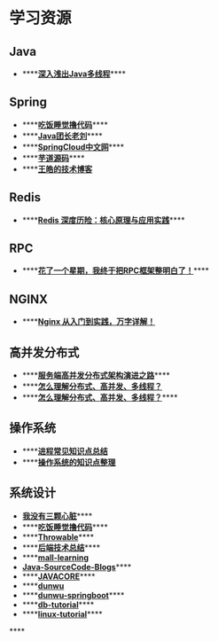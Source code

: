 # 学习资源

## Java

* \*\*\*\*[**深入浅出Java多线程**](https://redspider.gitbook.io/concurrent/)\*\*\*\*

## Spring

* \*\*\*\*[**吃饭睡觉撸代码**](https://fangjian0423.github.io/)\*\*\*\*
* \*\*\*\*[**Java团长老刘**](https://www.zhihu.com/people/xue-chuan-da-chong/posts)\*\*\*\*
* \*\*\*\*[**SpringCloud中文网**](https://www.springcloud.cc/)\*\*\*\*
* \*\*\*\*[**芋道源码**](http://www.iocoder.cn/?vip)\*\*\*\*
* \*\*\*\*[**王皓的技术博客**](https://blog.csdn.net/peterwanghao/category_9272968.html)

## **Redis**

* \*\*\*\*[**Redis 深度历险：核心原理与应用实践**](https://juejin.im/book/6844733724618129422)\*\*\*\*

## **RPC**

* \*\*\*\*[**花了一个星期，我终于把RPC框架整明白了！**](https://developer.51cto.com/art/201906/597963.htm)\*\*\*\*

## **NGINX**

* \*\*\*\*[**Nginx 从入门到实践，万字详解！**](https://juejin.im/post/6844904144235413512)

## 高并发分布式

* \*\*\*\*[**服务端高并发分布式架构演进之路**](https://segmentfault.com/a/1190000018626163)\*\*\*\*
* \*\*\*\*[**怎么理解分布式、高并发、多线程？**](https://zhuanlan.zhihu.com/p/59184812)
* \*\*\*\*[**怎么理解分布式、高并发、多线程？**](https://developer.aliyun.com/article/711990)\*\*\*\*

## 操作系统

* \*\*\*\*[**进程常见知识点总结**](https://blog.csdn.net/qq_36982160/article/details/94412290)
* \*\*\*\*[**操作系统的知识点整理**](https://juejin.im/post/6844903957098151950)

## 系统设计

* [**我没有三颗心脏**](https://www.cnblogs.com/wmyskxz/category/1193356.html)\*\*\*\*
* \*\*\*\*[**吃饭睡觉撸代码**](https://fangjian0423.github.io/)\*\*\*\*
* \*\*\*\*[**Throwable**](https://www.cnblogs.com/throwable/)\*\*\*\*
* \*\*\*\*[**后端技术总结**](http://notfound9.github.io/interviewGuide/)\*\*\*\*
* \*\*\*\*[**mall-learning**](http://www.macrozheng.com/#/)
* [**Java-SourceCode-Blogs**](https://github.com/yuanmabiji/Java-SourceCode-Blogs)\*\*\*\*
* \*\*\*\*[**JAVACORE**](https://dunwu.github.io/javacore/)\*\*\*\*
* \*\*\*\*[**dunwu**](https://dunwu.github.io/spring-tutorial/#/README)
* \*\*\*\*[**dunwu-springboot**](https://dunwu.github.io/spring-boot-tutorial/#/)\*\*\*\*
* \*\*\*\*[**db-tutorial**](https://dunwu.github.io/db-tutorial/)\*\*\*\*
* \*\*\*\*[**linux-tutorial**](https://dunwu.github.io/linux-tutorial/)\*\*\*\*

\*\*\*\*

